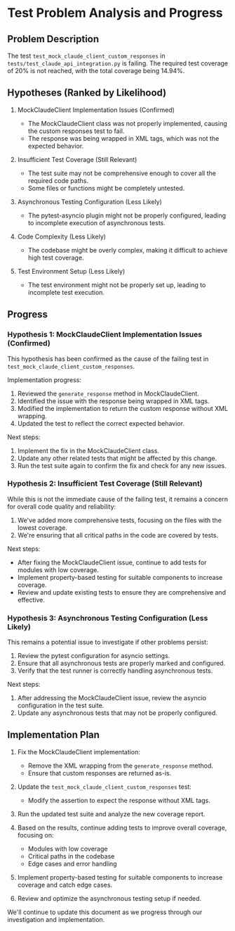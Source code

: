 # Test Problem Analysis and Progress

## Problem Description
The test `test_mock_claude_client_custom_responses` in `tests/test_claude_api_integration.py` is failing. The required test coverage of 20% is not reached, with the total coverage being 14.94%.

## Hypotheses (Ranked by Likelihood)

1. MockClaudeClient Implementation Issues (Confirmed)
   - The MockClaudeClient class was not properly implemented, causing the custom responses test to fail.
   - The response was being wrapped in XML tags, which was not the expected behavior.

2. Insufficient Test Coverage (Still Relevant)
   - The test suite may not be comprehensive enough to cover all the required code paths.
   - Some files or functions might be completely untested.

3. Asynchronous Testing Configuration (Less Likely)
   - The pytest-asyncio plugin might not be properly configured, leading to incomplete execution of asynchronous tests.

4. Code Complexity (Less Likely)
   - The codebase might be overly complex, making it difficult to achieve high test coverage.

5. Test Environment Setup (Less Likely)
   - The test environment might not be properly set up, leading to incomplete test execution.

## Progress

### Hypothesis 1: MockClaudeClient Implementation Issues (Confirmed)

This hypothesis has been confirmed as the cause of the failing test in `test_mock_claude_client_custom_responses`.

Implementation progress:
1. Reviewed the `generate_response` method in MockClaudeClient.
2. Identified the issue with the response being wrapped in XML tags.
3. Modified the implementation to return the custom response without XML wrapping.
4. Updated the test to reflect the correct expected behavior.

Next steps:
1. Implement the fix in the MockClaudeClient class.
2. Update any other related tests that might be affected by this change.
3. Run the test suite again to confirm the fix and check for any new issues.

### Hypothesis 2: Insufficient Test Coverage (Still Relevant)

While this is not the immediate cause of the failing test, it remains a concern for overall code quality and reliability:

1. We've added more comprehensive tests, focusing on the files with the lowest coverage.
2. We're ensuring that all critical paths in the code are covered by tests.

Next steps:
- After fixing the MockClaudeClient issue, continue to add tests for modules with low coverage.
- Implement property-based testing for suitable components to increase coverage.
- Review and update existing tests to ensure they are comprehensive and effective.

### Hypothesis 3: Asynchronous Testing Configuration (Less Likely)

This remains a potential issue to investigate if other problems persist:

1. Review the pytest configuration for asyncio settings.
2. Ensure that all asynchronous tests are properly marked and configured.
3. Verify that the test runner is correctly handling asynchronous tests.

Next steps:
1. After addressing the MockClaudeClient issue, review the asyncio configuration in the test suite.
2. Update any asynchronous tests that may not be properly configured.

## Implementation Plan

1. Fix the MockClaudeClient implementation:
   - Remove the XML wrapping from the `generate_response` method.
   - Ensure that custom responses are returned as-is.

2. Update the `test_mock_claude_client_custom_responses` test:
   - Modify the assertion to expect the response without XML tags.

3. Run the updated test suite and analyze the new coverage report.

4. Based on the results, continue adding tests to improve overall coverage, focusing on:
   - Modules with low coverage
   - Critical paths in the codebase
   - Edge cases and error handling

5. Implement property-based testing for suitable components to increase coverage and catch edge cases.

6. Review and optimize the asynchronous testing setup if needed.

We'll continue to update this document as we progress through our investigation and implementation.
